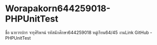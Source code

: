 # Worapakorn644259018-PHPUnitTest
 ชื่อ นายวรปกร จารุศิริพจน์ รหัสนักศึกษา644259018 หมู่เรียน64/45  งานLink GitHub - PHPUnitTest
